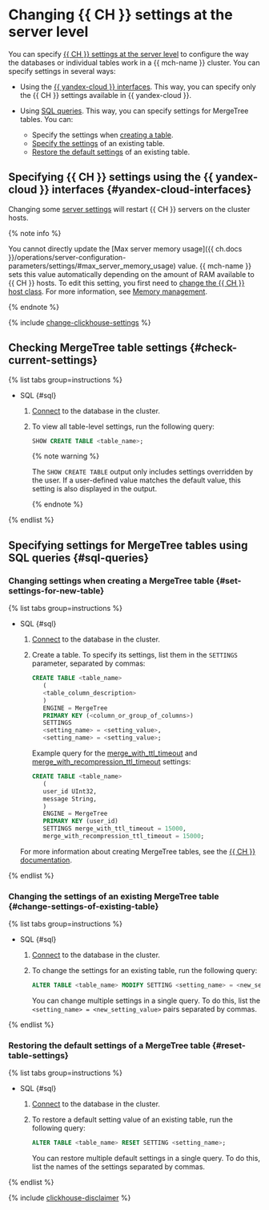 # Changing {{ CH }} settings at the server level

You can specify [{{ CH }} settings at the server level](https://clickhouse.com/docs/en/operations/server-configuration-parameters/settings) to configure the way the databases or individual tables work in a {{ mch-name }} cluster. You can specify settings in several ways:

  * Using the [{{ yandex-cloud }} interfaces](#yandex-cloud-interfaces). This way, you can specify only the {{ CH }} settings available in {{ yandex-cloud }}.
  * Using [SQL queries](#sql-queries). This way, you can specify settings for MergeTree tables. You can:

    * Specify the settings when [creating a table](#set-settings-for-new-table).
    * [Specify the settings](#change-settings-of-existing-table) of an existing table.
    * [Restore the default settings](#reset-table-settings) of an existing table.

## Specifying {{ CH }} settings using the {{ yandex-cloud }} interfaces {#yandex-cloud-interfaces}

Changing some [server settings](../concepts/settings-list.md#server-level-settings) will restart {{ CH }} servers on the cluster hosts.

{% note info %}

You cannot directly update the [Max server memory usage]({{ ch.docs }}/operations/server-configuration-parameters/settings/#max_server_memory_usage) value. {{ mch-name }} sets this value automatically depending on the amount of RAM available to {{ CH }} hosts. To edit this setting, you first need to [change the {{ CH }} host class](#change-resource-preset). For more information, see [Memory management](../concepts/memory-management.md).

{% endnote %}

{% include [change-clickhouse-settings](../../_includes/mdb/mch/change-clickhouse-settings.md) %}

## Checking MergeTree table settings {#check-current-settings}

   {% list tabs group=instructions %}

   - SQL {#sql}

      1. [Connect](connect/clients.md) to the database in the cluster.
      1. To view all table-level settings, run the following query:

         ```sql
         SHOW CREATE TABLE <table_name>;
         ```

         {% note warning %}

         The `SHOW CREATE TABLE` output only includes settings overridden by the user. If a user-defined value matches the default value, this setting is also displayed in the output.

         {% endnote %}

   {% endlist %}

## Specifying settings for MergeTree tables using SQL queries {#sql-queries}

### Changing settings when creating a MergeTree table {#set-settings-for-new-table}

   {% list tabs group=instructions %}

   - SQL {#sql}

      1. [Connect](connect/clients.md) to the database in the cluster.
      1. Create a table. To specify its settings, list them in the `SETTINGS` parameter, separated by commas:

         ```sql
         CREATE TABLE <table_name>
            (
            <table_column_description>
            )
            ENGINE = MergeTree
            PRIMARY KEY (<column_or_group_of_columns>)
            SETTINGS
            <setting_name> = <setting_value>,
            <setting_name> = <setting_value>;
         ```

         Example query for the [merge_with_ttl_timeout](https://clickhouse.com/docs/en/operations/settings/merge-tree-settings#merge_with_ttl_timeout) and [merge_with_recompression_ttl_timeout](https://clickhouse.com/docs/en/operations/settings/merge-tree-settings#merge_with_recompression_ttl_timeout) settings:

         ```sql
         CREATE TABLE <table_name>
            (
            user_id UInt32,
            message String,
            )
            ENGINE = MergeTree
            PRIMARY KEY (user_id)
            SETTINGS merge_with_ttl_timeout = 15000,
            merge_with_recompression_ttl_timeout = 15000;
         ```

      For more information about creating MergeTree tables, see the [{{ CH }} documentation](https://clickhouse.com/docs/en/engines/table-engines/mergetree-family/mergetree#table_engine-mergetree-creating-a-table).

   {% endlist %}

### Changing the settings of an existing MergeTree table {#change-settings-of-existing-table}

   {% list tabs group=instructions %}

   - SQL {#sql}

      1. [Connect](connect/clients.md) to the database in the cluster.
      1. To change the settings for an existing table, run the following query:

         ```sql
         ALTER TABLE <table_name> MODIFY SETTING <setting_name> = <new_setting_value>;
         ```
         You can change multiple settings in a single query. To do this, list the `<setting_name> = <new_setting_value>` pairs separated by commas.

   {% endlist %}

### Restoring the default settings of a MergeTree table {#reset-table-settings}

   {% list tabs group=instructions %}

   - SQL {#sql}

      1. [Connect](connect/clients.md) to the database in the cluster.
      1. To restore a default setting value of an existing table, run the following query:

         ```sql
         ALTER TABLE <table_name> RESET SETTING <setting_name>;
         ```
         You can restore multiple default settings in a single query. To do this, list the names of the settings separated by commas.

   {% endlist %}

{% include [clickhouse-disclaimer](../../_includes/clickhouse-disclaimer.md) %}

